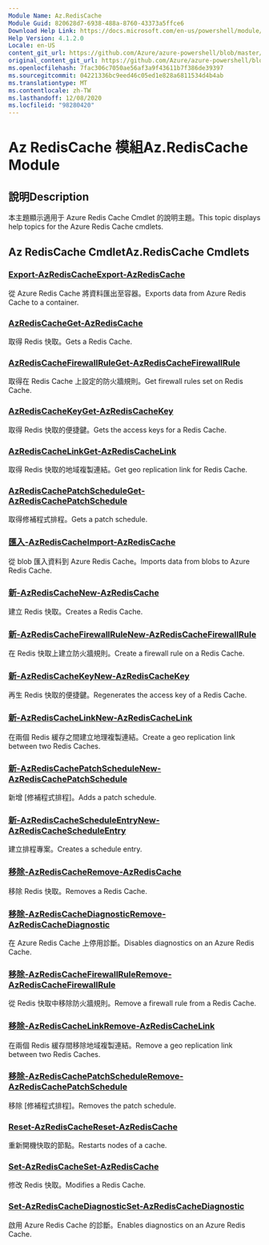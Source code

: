 ```yaml
---
Module Name: Az.RedisCache
Module Guid: 820628d7-6938-488a-8760-43373a5ffce6
Download Help Link: https://docs.microsoft.com/en-us/powershell/module/az.rediscache
Help Version: 4.1.2.0
Locale: en-US
content_git_url: https://github.com/Azure/azure-powershell/blob/master/src/RedisCache/RedisCache/help/Az.RedisCache.md
original_content_git_url: https://github.com/Azure/azure-powershell/blob/master/src/RedisCache/RedisCache/help/Az.RedisCache.md
ms.openlocfilehash: 7fac306c7050ae56af3a9f43611b7f386de39397
ms.sourcegitcommit: 04221336bc9eed46c05ed1e828a6811534d4b4ab
ms.translationtype: MT
ms.contentlocale: zh-TW
ms.lasthandoff: 12/08/2020
ms.locfileid: "98280420"
---
```

# <span data-ttu-id="54429-101">Az RedisCache 模組</span><span class="sxs-lookup"><span data-stu-id="54429-101">Az.RedisCache Module</span></span>
## <span data-ttu-id="54429-102">說明</span><span class="sxs-lookup"><span data-stu-id="54429-102">Description</span></span>
<span data-ttu-id="54429-103">本主題顯示適用于 Azure Redis Cache Cmdlet 的說明主題。</span><span class="sxs-lookup"><span data-stu-id="54429-103">This topic displays help topics for the Azure Redis Cache cmdlets.</span></span>

## <span data-ttu-id="54429-104">Az RedisCache Cmdlet</span><span class="sxs-lookup"><span data-stu-id="54429-104">Az.RedisCache Cmdlets</span></span>
### [<span data-ttu-id="54429-105">Export-AzRedisCache</span><span class="sxs-lookup"><span data-stu-id="54429-105">Export-AzRedisCache</span></span>](Export-AzRedisCache.md)
<span data-ttu-id="54429-106">從 Azure Redis Cache 將資料匯出至容器。</span><span class="sxs-lookup"><span data-stu-id="54429-106">Exports data from Azure Redis Cache to a container.</span></span>

### [<span data-ttu-id="54429-107">AzRedisCache</span><span class="sxs-lookup"><span data-stu-id="54429-107">Get-AzRedisCache</span></span>](Get-AzRedisCache.md)
<span data-ttu-id="54429-108">取得 Redis 快取。</span><span class="sxs-lookup"><span data-stu-id="54429-108">Gets a Redis Cache.</span></span>

### [<span data-ttu-id="54429-109">AzRedisCacheFirewallRule</span><span class="sxs-lookup"><span data-stu-id="54429-109">Get-AzRedisCacheFirewallRule</span></span>](Get-AzRedisCacheFirewallRule.md)
<span data-ttu-id="54429-110">取得在 Redis Cache 上設定的防火牆規則。</span><span class="sxs-lookup"><span data-stu-id="54429-110">Get firewall rules set on Redis Cache.</span></span>

### [<span data-ttu-id="54429-111">AzRedisCacheKey</span><span class="sxs-lookup"><span data-stu-id="54429-111">Get-AzRedisCacheKey</span></span>](Get-AzRedisCacheKey.md)
<span data-ttu-id="54429-112">取得 Redis 快取的便捷鍵。</span><span class="sxs-lookup"><span data-stu-id="54429-112">Gets the access keys for a Redis Cache.</span></span>

### [<span data-ttu-id="54429-113">AzRedisCacheLink</span><span class="sxs-lookup"><span data-stu-id="54429-113">Get-AzRedisCacheLink</span></span>](Get-AzRedisCacheLink.md)
<span data-ttu-id="54429-114">取得 Redis 快取的地域複製連結。</span><span class="sxs-lookup"><span data-stu-id="54429-114">Get geo replication link for Redis Cache.</span></span>

### [<span data-ttu-id="54429-115">AzRedisCachePatchSchedule</span><span class="sxs-lookup"><span data-stu-id="54429-115">Get-AzRedisCachePatchSchedule</span></span>](Get-AzRedisCachePatchSchedule.md)
<span data-ttu-id="54429-116">取得修補程式排程。</span><span class="sxs-lookup"><span data-stu-id="54429-116">Gets a patch schedule.</span></span>

### [<span data-ttu-id="54429-117">匯入-AzRedisCache</span><span class="sxs-lookup"><span data-stu-id="54429-117">Import-AzRedisCache</span></span>](Import-AzRedisCache.md)
<span data-ttu-id="54429-118">從 blob 匯入資料到 Azure Redis Cache。</span><span class="sxs-lookup"><span data-stu-id="54429-118">Imports data from blobs to Azure Redis Cache.</span></span>

### [<span data-ttu-id="54429-119">新-AzRedisCache</span><span class="sxs-lookup"><span data-stu-id="54429-119">New-AzRedisCache</span></span>](New-AzRedisCache.md)
<span data-ttu-id="54429-120">建立 Redis 快取。</span><span class="sxs-lookup"><span data-stu-id="54429-120">Creates a Redis Cache.</span></span>

### [<span data-ttu-id="54429-121">新-AzRedisCacheFirewallRule</span><span class="sxs-lookup"><span data-stu-id="54429-121">New-AzRedisCacheFirewallRule</span></span>](New-AzRedisCacheFirewallRule.md)
<span data-ttu-id="54429-122">在 Redis 快取上建立防火牆規則。</span><span class="sxs-lookup"><span data-stu-id="54429-122">Create a firewall rule on a Redis Cache.</span></span>

### [<span data-ttu-id="54429-123">新-AzRedisCacheKey</span><span class="sxs-lookup"><span data-stu-id="54429-123">New-AzRedisCacheKey</span></span>](New-AzRedisCacheKey.md)
<span data-ttu-id="54429-124">再生 Redis 快取的便捷鍵。</span><span class="sxs-lookup"><span data-stu-id="54429-124">Regenerates the access key of a Redis Cache.</span></span>

### [<span data-ttu-id="54429-125">新-AzRedisCacheLink</span><span class="sxs-lookup"><span data-stu-id="54429-125">New-AzRedisCacheLink</span></span>](New-AzRedisCacheLink.md)
<span data-ttu-id="54429-126">在兩個 Redis 緩存之間建立地理複製連結。</span><span class="sxs-lookup"><span data-stu-id="54429-126">Create a geo replication link between two Redis Caches.</span></span>

### [<span data-ttu-id="54429-127">新-AzRedisCachePatchSchedule</span><span class="sxs-lookup"><span data-stu-id="54429-127">New-AzRedisCachePatchSchedule</span></span>](New-AzRedisCachePatchSchedule.md)
<span data-ttu-id="54429-128">新增 [修補程式排程]。</span><span class="sxs-lookup"><span data-stu-id="54429-128">Adds a patch schedule.</span></span>

### [<span data-ttu-id="54429-129">新-AzRedisCacheScheduleEntry</span><span class="sxs-lookup"><span data-stu-id="54429-129">New-AzRedisCacheScheduleEntry</span></span>](New-AzRedisCacheScheduleEntry.md)
<span data-ttu-id="54429-130">建立排程專案。</span><span class="sxs-lookup"><span data-stu-id="54429-130">Creates a schedule entry.</span></span>

### [<span data-ttu-id="54429-131">移除-AzRedisCache</span><span class="sxs-lookup"><span data-stu-id="54429-131">Remove-AzRedisCache</span></span>](Remove-AzRedisCache.md)
<span data-ttu-id="54429-132">移除 Redis 快取。</span><span class="sxs-lookup"><span data-stu-id="54429-132">Removes a Redis Cache.</span></span>

### [<span data-ttu-id="54429-133">移除-AzRedisCacheDiagnostic</span><span class="sxs-lookup"><span data-stu-id="54429-133">Remove-AzRedisCacheDiagnostic</span></span>](Remove-AzRedisCacheDiagnostic.md)
<span data-ttu-id="54429-134">在 Azure Redis Cache 上停用診斷。</span><span class="sxs-lookup"><span data-stu-id="54429-134">Disables diagnostics on an Azure Redis Cache.</span></span>

### [<span data-ttu-id="54429-135">移除-AzRedisCacheFirewallRule</span><span class="sxs-lookup"><span data-stu-id="54429-135">Remove-AzRedisCacheFirewallRule</span></span>](Remove-AzRedisCacheFirewallRule.md)
<span data-ttu-id="54429-136">從 Redis 快取中移除防火牆規則。</span><span class="sxs-lookup"><span data-stu-id="54429-136">Remove a firewall rule from a Redis Cache.</span></span>

### [<span data-ttu-id="54429-137">移除-AzRedisCacheLink</span><span class="sxs-lookup"><span data-stu-id="54429-137">Remove-AzRedisCacheLink</span></span>](Remove-AzRedisCacheLink.md)
<span data-ttu-id="54429-138">在兩個 Redis 緩存間移除地域複製連結。</span><span class="sxs-lookup"><span data-stu-id="54429-138">Remove a geo replication link between two Redis Caches.</span></span>

### [<span data-ttu-id="54429-139">移除-AzRedisCachePatchSchedule</span><span class="sxs-lookup"><span data-stu-id="54429-139">Remove-AzRedisCachePatchSchedule</span></span>](Remove-AzRedisCachePatchSchedule.md)
<span data-ttu-id="54429-140">移除 [修補程式排程]。</span><span class="sxs-lookup"><span data-stu-id="54429-140">Removes the patch schedule.</span></span>

### [<span data-ttu-id="54429-141">Reset-AzRedisCache</span><span class="sxs-lookup"><span data-stu-id="54429-141">Reset-AzRedisCache</span></span>](Reset-AzRedisCache.md)
<span data-ttu-id="54429-142">重新開機快取的節點。</span><span class="sxs-lookup"><span data-stu-id="54429-142">Restarts nodes of a cache.</span></span>

### [<span data-ttu-id="54429-143">Set-AzRedisCache</span><span class="sxs-lookup"><span data-stu-id="54429-143">Set-AzRedisCache</span></span>](Set-AzRedisCache.md)
<span data-ttu-id="54429-144">修改 Redis 快取。</span><span class="sxs-lookup"><span data-stu-id="54429-144">Modifies a Redis Cache.</span></span>

### [<span data-ttu-id="54429-145">Set-AzRedisCacheDiagnostic</span><span class="sxs-lookup"><span data-stu-id="54429-145">Set-AzRedisCacheDiagnostic</span></span>](Set-AzRedisCacheDiagnostic.md)
<span data-ttu-id="54429-146">啟用 Azure Redis Cache 的診斷。</span><span class="sxs-lookup"><span data-stu-id="54429-146">Enables diagnostics on an Azure Redis Cache.</span></span>

